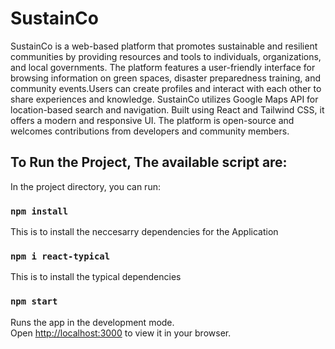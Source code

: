 # SustainCo
SustainCo is a web-based platform that promotes sustainable and resilient communities by providing resources and tools to individuals, organizations, and local governments. The platform features a user-friendly interface for browsing information on green spaces, disaster preparedness training, and community events.Users can create profiles and interact with each other to share experiences and knowledge. SustainCo utilizes Google Maps API for location-based search and navigation. Built using React and Tailwind CSS, it offers a modern and responsive UI. The platform is open-source and welcomes contributions from developers and community members.

## To Run the Project, The available script are:

In the project directory, you can run:
### `npm install`
This is to install the neccesarry dependencies for the Application

### `npm i react-typical`
This is to install the typical dependencies

### `npm start`

Runs the app in the development mode.\
Open [http://localhost:3000](http://localhost:3000) to view it in your browser.
